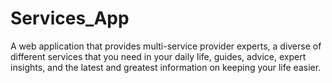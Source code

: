 # Services_App
A web application that provides multi-service provider experts, a diverse of different services that you need in your daily life, guides, advice, expert insights, and the latest and greatest information on keeping your life easier.
